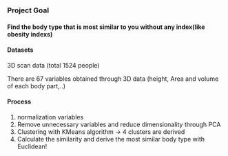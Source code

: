 ### Project Goal
#### Find the body type that is most similar to you without any index(like obesity indexs)

#### Datasets
3D scan data (total 1524 people)

There are 67 variables obtained through 3D data (height, Area and volume of each body part,..)

#### Process
1) normalization variables
2) Remove unnecessary variables and reduce dimensionality through PCA
3) Clustering with KMeans algorithm → 4 clusters are derived
4) Calculate the similarity and derive the most similar body type with Euclidean!
